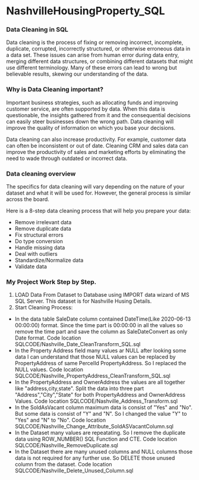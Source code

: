 # NashvilleHousingProperty_SQL

### Data Cleaning in SQL
Data cleaning is the process of fixing or removing incorrect, incomplete, duplicate, corrupted, incorrectly structured, or otherwise erroneous data in a data set. These issues can arise from human error during data entry, merging different data structures, or combining different datasets that might use different terminology. Many of these errors can lead to wrong but believable results, skewing our understanding of the data.

### Why is Data Cleaning important?
Important business strategies, such as allocating funds and improving customer service, are often supported by data. When this data is questionable, the insights gathered from it and the consequential decisions can easily steer businesses down the wrong path. Data cleaning will improve the quality of information on which you base your decisions.

Data cleaning can also increase productivity. For example, customer data can often be inconsistent or out of date. Cleaning CRM and sales data can improve the productivity of sales and marketing efforts by eliminating the need to wade through outdated or incorrect data.


### Data cleaning overview
The specifics for data cleaning will vary depending on the nature of your dataset and what it will be used for. However, the general process is similar across the board.

Here is a 8-step data cleaning process that will help you prepare your data:

* Remove irrelevant data
* Remove duplicate data
* Fix structural errors
* Do type conversion
* Handle missing data
* Deal with outliers
* Standardize/Normalize data
* Validate data

### My Project Work Step by Step.
1. LOAD Data From Dataset to Database using IMPORT data wizard of MS SQL Server. This dataset is for Nashville Husing Details.
2.  Start Cleaning Process:
   * In the data table SaleDate column contained DateTime(Like 2020-06-13 00:00:00) format. Since the time part is 00:00:00 in all the         values so remove the time part and save the column as SaleDateConvert as only Date format. Code location         SQLCODE/Nashville_Date_CleanTransform_SQL.sql
   *  In the Property Address field many values ar NULL after looking some data I can understand that those NULL values can be replaced by PropertyAddress of same PercelId PropertyAddress. So I replaced the NULL values. Code location SQLCODE/Nashville_PropertyAddress_CleanTransform_SQL.sql
   *  In the PropertyAddress and OwnerAddress the values are all together like "address,city,state". Split the data into three part "Address","City","State" for both PropertyAddress and OwnerAddress Values. Code location SQLCODE/Nashville_Address_Transform.sql
   *  In the SoldAsVacant column maximum data is consist of "Yes" and "No". But some data is consist of "Y" and "N". So I changed the value "Y" to "Yes" and "N" to "No". Code location SQLCODE/Nashville_Change_Attribute_SoldASVacantColumn.sql
   *  In the Dataset many values are repeatating. So I remove the duplicate data using ROW_NUMBER() SQL Function and CTE. Code location SQLCODE/Nashville_RemoveDuplicate.sql
   *  In the Dataset there are many unused columns and NULL columns those data is not required for any further use. So DELETE those unused column from the dataset. Code location SQLCODE/Nashville_Delete_Unused_Column.sql
